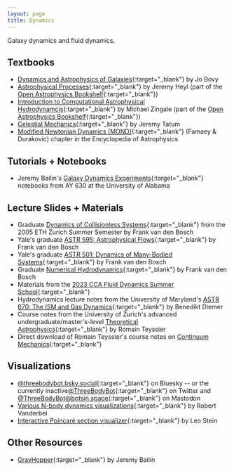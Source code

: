 ```yaml
---
layout: page
title: Dynamics
---
```


Galaxy dynamics and fluid dynamics.

## Textbooks
- [Dynamics and Astrophysics of Galaxies](https://galaxiesbook.org){:target="_blank"} by Jo Bovy
- [Astrophysical Processes](https://github.com/Open-Astrophysics-Bookshelf/astrophysical_processes_notes/blob/master/astrophysical_processes_notes.pdf){:target="_blank"} by Jeremy Heyl (part of the [Open Astrophysics Bookshelf](http://open-astrophysics-bookshelf.github.io){:target="_blank"})
- [Introduction to Computational Astrophysical Hydrodynamcis](http://open-astrophysics-bookshelf.github.io/numerical_exercises/CompHydroTutorial.pdf){:target="_blank"} by Michael Zingale (part of the [Open Astrophysics Bookshelf](http://open-astrophysics-bookshelf.github.io){:target="_blank"})
- [Celestial Mechanics](https://www.astro.uvic.ca/~tatum/celmechs.html){:target="_blank"} by Jeremy Tatum
- [Modified Newtonian Dynamics (MOND)](https://arxiv.org/abs/2501.17006){:target="_blank"} (Famaey & Durakovic) chapter in the Encyclopedia of Astrophysics

## Tutorials + Notebooks
- Jeremy Bailin's [Galaxy Dynamics Experiments](https://github.com/jbailinua/GalaxyDynamicsExperiments){:target="_blank"} notebooks from AY 630 at the University of Alabama


## Lecture Slides + Materials
- Graduate [Dynamics of Collisionless Systems](http://www.astro.yale.edu/vdbosch/Collisionless_Dynamics.pdf){:target="_blank"} from the 2005 ETH Zurich Summer Semester by Frank van den Bosch
- Yale's graduate [ASTR 595: Astrophysical Flows](http://www.astro.yale.edu/vdbosch/Astrophysical_Flows.pdf){:target="_blank"} by Frank van den Bosch
- Yale's graduate [ASTR 501: Dynamics of Many-Bodied Systems](http://www.astro.yale.edu/vdbosch/astro501_notes.pdf){:target="_blank"} by Frank van den Bosch
- Graduate [Numerical Hydrodynamics](http://www.astro.yale.edu/vdbosch/Numerical_Hydrodynamics.pdf){:target="_blank"} by Frank van den Bosch
- Materials from the [2023 CCA Fluid Dynamics Summer School](https://users.flatironinstitute.org/~parmitage/FluidsSchool.html){:target="_blank"}
- Hydrodynamics lecture notes from the University of Maryland's [ASTR 670: The ISM and Gas Dynamics](http://www.benediktdiemer.com/wp-content/uploads/astr670_hydro_notes.pdf){:target="_blank"} by Benedikt Diemer
- Course notes from the University of Zurich's advanced undergraduate/master's-level [Theoretical Astrophysics](https://www.astro.princeton.edu/~rt3504/ewExternalFiles/course_notes.pdf){:target="_blank"} by Romain Teyssier
- Direct download of Romain Teyssier's course notes on [Continuum Mechanics](https://www.astro.princeton.edu/~rt3504/km_2013_lectures.tar){:target="_blank"}

## Visualizations
- [@threebodybot.bsky.social](https://bsky.app/profile/threebodybot.bsky.social){:target="_blank"} on Bluesky -- or the currently inactive[@ThreeBodyBot](https://twitter.com/ThreeBodyBot){:target="_blank"} on Twitter and [@ThreeBodyBot@botsin.space](https://botsin.space/@ThreeBodyBot){:target="_blank"} on Mastodon
- [Various N-body dynamics visualizations](https://vanderbei.princeton.edu/WebGL/nBody.html){:target="_blank"} by Robert Vanderbei
- [Interactive Poincaré section visualizer](https://duetosymmetry.com/tool/poincare-section-clicker-toy/){:target="_blank"} by Leo Stein

## Other Resources
- [GravHopper](https://gravhopper.readthedocs.io/en/latest/){:target="_blank"} by Jeremy Bailin